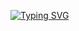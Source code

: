 [![Typing SVG](https://readme-typing-svg.herokuapp.com?font=Fira+Code&size=15&pause=1000&color=F713DB&multiline=true&width=494&height=84&lines=Bat+To+Exe;Some+trashy+script+that+converts+a+bat+file+to+exe;no+watermarks+in+an+exe+so+you+dont+embarass+yourself;;Requirements:;Pyinstaller;Python)](https://git.io/typing-svg)

